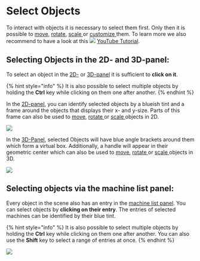 # Select Objects

To interact with objects it is necessary to select them first. Only then it is possible to [move](move-objects.md), [rotate](scale-and-rotate-objects.md), [scale ](scale-objects.md)or [customize ](customizable-machines.md)them. To learn more we also recommend to have a look at this ![](../../../.gitbook/assets/YouTube\_icon.png) [YouTube Tutorial](https://youtu.be/7Vprataxi08).

## Selecting Objects in the 2D- and 3D-panel:

To select an object in the [2D-](../user-interface/the-2d-panel.md) or [3D-panel](../user-interface/the-3d-panel.md) it is sufficient to **click on it**.

{% hint style="info" %}
It is also possible to select multiple objects by holding the **Ctrl** key while clicking on them one after another.
{% endhint %}

In the [2D-panel](../user-interface/the-2d-panel.md), you can identify selected objects by a blueish tint and a frame around the objects that displays their x- and y-size. Parts of this frame can also be used to [move](move-objects.md#moving-objects-in-the-2d-panel), [rotate ](scale-and-rotate-objects.md#rotating-objects-in-the-2d-panel)or [scale ](scale-objects.md#scaling-objects-in-the-2d-panel)objects in 2D.&#x20;

![](../../../.gitbook/assets/iVP\_guide\_select\_objects\_2D.jpg)

In the [3D-Panel](../user-interface/the-3d-panel.md), selected Objects will have blue angle brackets around them which form a virtual box. Additionally, a handle will appear in their geometric center which can also be used to [move](move-objects.md#moving-objects-in-the-3d-panel), [rotate ](scale-and-rotate-objects.md#rotating-objects-in-the-3d-panel)or [scale ](scale-objects.md#scaling-objects-in-the-3d-panel)objects in 3D.

![](../../../.gitbook/assets/iVP\_guide\_select\_objects\_3D.jpg)

## Selecting objects via the machine list panel:

Every object in the scene also has an entry in the [machine list panel](../user-interface/the-machine-list.md). You can select objects by **clicking on their entry**. The entries of selected machines can be identified by their blue tint.

{% hint style="info" %}
It is also possible to select multiple objects by holding the **Ctrl** key while clicking on them one after another. You can also use the **Shift** key to select a range of entries at once.
{% endhint %}

![](../../../.gitbook/assets/iVP\_guide\_select\_objects\_machine\_list\_panel.jpg)
